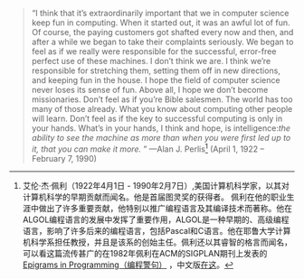 
> “I think that it’s extraordinarily important that we in computer science keep fun in computing. When it started out, it was an awful lot of fun. Of course, the paying customers got shafted every now and then, and after a while we began to take their complaints seriously. We began to feel as if we really were responsible for the successful, error-free perfect use of these machines. I don’t think we are. I think we’re responsible for stretching them, setting them off in new directions, and keeping fun in the house. I hope the field of computer science never loses its sense of fun. Above all, I hope we don’t become missionaries. Don’t feel as if you’re Bible salesmen. The world has too many of those already. What you know about computing other people will learn. Don’t feel as if the key to successful computing is only in your hands. What’s in your hands, I think and hope, is intelligence:*the ability to see the machine as more than when you were first led up to it, that you can make it more.* ”
—Alan J. Perlis[^1] (April 1, 1922 – February 7, 1990)

[^1]: 艾伦·杰·佩利（1922年4月1日 - 1990年2月7日）,美国计算机科学家，以其对计算机科学的早期贡献而闻名。他是首届图灵奖的获得者。
佩利在他的职业生涯中做出了许多重要贡献，他特别以推广编程语言及其编译技术而著称。他在ALGOL编程语言的发展中发挥了重要作用，ALGOL是一种早期的、高级编程语言，影响了许多后来的编程语言，包括Pascal和C语言。他在耶鲁大学计算机科学系担任教授，并且是该系的创始主任。佩利还以其睿智的格言而闻名，可以看这篇流传甚广的在1982年佩利在ACM的SIGPLAN期刊上发表的[Epigrams in Programming（编程警句）](https://www.cs.yale.edu/homes/perlis-alan/quotes.html) ，中文版[在这](https://epigrams-on-programming.readthedocs.io/zh-cn/latest/epigrams.html)。
